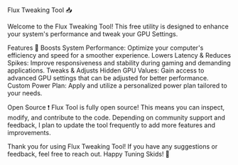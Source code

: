 Flux Tweaking Tool 📥

Welcome to the Flux Tweaking Tool! This free utility is designed to enhance your system's performance and tweak your GPU Settings.

Features 🐊
Boosts System Performance: Optimize your computer's efficiency and speed for a smoother experience.
Lowers Latency & Reduces Spikes: Improve responsiveness and stability during gaming and demanding applications.
Tweaks & Adjusts Hidden GPU Values: Gain access to advanced GPU settings that can be adjusted for better performance.
Custom Power Plan: Apply and utilize a personalized power plan tailored to your needs.


Open Source ❗
Flux Tool is fully open source! This means you can inspect, modify, and contribute to the code. Depending on community support and feedback, I plan to update the tool frequently to add more features and improvements.


Thank you for using Flux Tweaking Tool! If you have any suggestions or feedback, feel free to reach out. Happy Tuning Skids! 🤝
